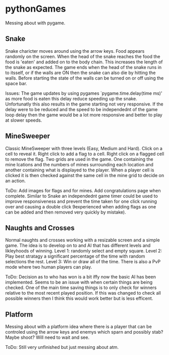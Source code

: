 # pythonGames

Messing about with pygame.

## Snake

Snake charicter moves around using the arrow keys. Food appears randomly on the screen. When the head of the snake reaches the food the food is 'eaten' and added on to the body chain. This increases the length of the snake as expected. The game ends when the head of the snake runs in to itsself, or if the walls are ON then the snake can also die by hitting the walls. Before starting the state of the walls can be turned on or off using the space bar.

Issues: The game updates by using pygames  `pygame.time.delay(time ms)' as more food is eaten this delay reduce speeding up the snake. Unfortunatly this also results in the game starting not very responsive. If the delay were to be reduced and the speed to be independednt of the game loop delay then the game would be a lot more responsive and better to play at slower speeds.

## MineSweeper

Classic MineSweeper with three levels (Easy, Medium and Hard). Click on a cell to reveal it. Right click to add a flag to a cell. Right click on a flagged cell to remove the flag. Two grids are used in the game. One containing the mine lcations and the numbers of mines surrounding each location and another containing what is displayed to the player. When a player cell is clicked it is then checked against the same cell in the mine grid to decide on an action. 

ToDo: Add images for flags and for mines. Add congratulations page when complete. Similar to Snake an independednt game timer could be used to improve responsiveness and prevent the time taken for one click running over and causing a double click 9experienced when adding flags as one can be added and then removed very quickly by mistake). 

## Naughts and Crosses

Normal naughts and crosses working with a resizable screen and a simple game. The idea is to develop on to and AI that has different levels and likleyhoods of winning. Level 1: randomly select and empty square. Level 2: Play best stratagy a significant percentage of the time with random selections the rest. Level 3: Win or draw all of the time. There is also a PvP mode where two human players can play.

ToDo: Decision as to who has won is a bit iffy now the basic AI has been implemented. Seems to be an issue with when certain things are being checked. One of the main time saving things is to only check for winners relative to the most recent played position. If this was changed to check all possible winners then I think this would work better but is less efficent.

## Platform

Messing about with a platform idea where there is a player that can be controled using the arrow keys and enemys which sparn and possibly stab? Maybe shoot? Will need to wait and see.

ToDo: Still very unfinished but just messing about atm.
